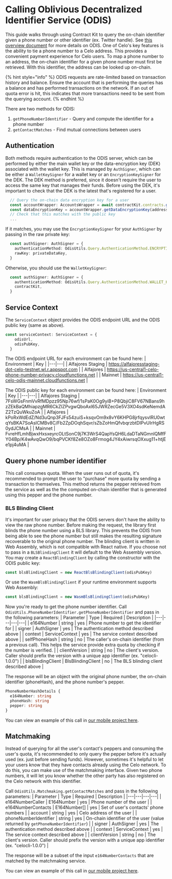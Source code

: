 # Calling Oblivious Decentralized Identifier Service (ODIS)
This guide walks through using Contract Kit to query the on-chain identifier given a phone number or other identifier (ex. Twitter handle). See [this overview document](../../celo-codebase/protocol/identity/phone-number-privacy.md) for more details on ODIS. One of Celo's key features is the ability to tie a phone number to a Celo address. This provides a convenient payment experience for Celo users. To map a phone number to an address, the on-chain identifier for a given phone number must first be retrieved. With this identifier, the address can be looked up on-chain.

{% hint style="info" %}
ODIS requests are rate-limited based on transaction history and balance. Ensure the account that is performing the queries has a balance and has performed transactions on the network. If an out of quota error is hit, this indicates that more transactions need to be sent from the querying account.
{% endhint %}

There are two methods for ODIS:
1. `getPhoneNumberIdentifier` - Query and compute the identifier for a phone number
2. `getContactMatches` - Find mutual connections between users

## Authentication
Both methods require authentication to the ODIS server, which can be performed by either the main wallet key or the data-encryption key (DEK) associated with the wallet key. This is managed by `AuthSigner`, which can be either a `WalletKeySigner` for a wallet key or an `EncryptionKeySigner` for the DEK. The DEK method is preferred, since it doesn't require the user to access the same key that manages their funds. Before using the DEK, it's important to check that the DEK is the latest that's registered for a user. 
```ts
  // Query the on-chain data encryption key for a user
  const accountWrapper: AccountsWrapper = await contractKit.contracts.getAccounts()
  const dataEncryptionKey = accountWrapper.getDataEncryptionKey(address)
  // Check that this matches with the public key
  ...
```

If it matches, you may use the `EncryptionKeySigner` for your `AuthSigner` by passing in the raw private key:
```ts
  const authSigner: AuthSigner = {
    authenticationMethod: OdisUtils.Query.AuthenticationMethod.ENCRYPTION_KEY,
    rawKey: privateDataKey,
  }
```

Otherwise, you should use the `WalletKeySigner`:
```ts
  const authSigner: AuthSigner = {
    authenticationMethod: OdisUtils.Query.AuthenticationMethod.WALLET_KEY,
    contractKit,
  }
```

## Service Context 
The `ServiceContext` object provides the ODIS endpoint URL and the ODIS public key (same as above).
```ts
const serviceContext: ServiceContext = {
    odisUrl,
    odisPubKey,
  }
```

The ODIS endpoint URL for each environment can be found here:
| Environment  | Key  | 
|---|---|
|  Alfajores Staging | https://alfajoresstaging-dot-celo-testnet.wl.r.appspot.com |
| Alfajores  | https://us-central1-celo-phone-number-privacy.cloudfunctions.net |
| Mainnet  |  https://us-central1-celo-odis-mainnet.cloudfunctions.net |

The ODIS public key for each environment can be found here:
| Environment  | Key  | 
|---|---|
|  Alfajores Staging | 7FsWGsFnmVvRfMDpzz95Np76wf/1sPaK0Og9yiB+P8QbjiC8FV67NBans9hzZEkBaQMhiapzgMR6CkZIZPvgwQboAxl65JWRZecGe5V3XO4sdKeNemdAZ2TzQuWkuZoA  |
| Alfajores  |  kPoRxWdEdZ/Nd3uQnp3FJFs54zuiS+ksqvOm9x8vY6KHPG8jrfqysvIRU0wtqYsBKA7SoAsICMBv8C/Fb2ZpDOqhSqvr/sZbZoHmQfvbqrzbtDIPvUIrHgRS0ydJCMsA |
| Mainnet  |  FvreHfLmhBjwxHxsxeyrcOLtSonC9j7K3WrS4QapYsQH6LdaDTaNGmnlQMfFY04Bp/K4wAvqQwO9/bqPVCKf8Ze8OZo8Frmog4JY4xAiwrsqOXxug11+htjEe1pj4uMA |

## Query phone number identifier
This call consumes quota. When the user runs out of quota, it's recommended to prompt the user to "purchase" more quota by sending a transaction to themselves. This method returns the pepper retrieved from the service as well as the the computed on-chain identifier that is generated using this pepper and the phone number.

### BLS Blinding Client
It's important for user privacy that the ODIS servers don't have the ability to view the raw phone number. Before making the request, the library first blinds the phone number using a BLS library. This prevents the ODIS from being able to see the phone number but still makes the resulting signature recoverable to the original phone number. The blinding client is written in Web Assembly, which is not compatible with React native. If you choose not to pass in a `BLSBlindingClient` it will default to the Web Assembly version. You may create a `ReactBlindingClient` by calling the constructor with the ODIS public key:

```ts
const blsBlindingClient = new ReactBlsBlindingClient(odisPubKey)
```
Or use the `WasmBlsBlindingClient` if your runtime environment supports Web Assembly:
```ts
const blsBlindingClient = new WasmBlsBlindingClient(odisPubKey)
```

Now you're ready to get the phone number identifier. Call `OdisUtils.PhoneNumberIdentifier.getPhoneNumberIdentifier` and pass in the following parameters:
| Parameter  | Type | Required | Description  |
|---|---|---|---|
| e164Number | string | yes | Phone number to get the identifier for |
| signer | AuthSigner | yes | The authentication method described above | 
| context | ServiceContext | yes | The service context described above |
| selfPhoneHash | string | no | The caller's on-chain identifier (from a previous call). This helps the service provide extra quota by checking if the number is verified. |
| clientVersion | string | no | The client's version. Caller should prefix the version with a unique app identifier (ex. "celocli-1.0.0") |
| blsBlindingClient | BlsBlindingClient | no | The BLS blinding client described above |

The response will be an object with the original phone number, the on-chain identifier (phoneHash), and the phone number's pepper.
```ts
PhoneNumberHashDetails {
  e164Number: string
  phoneHash: string
  pepper: string
}
```

You can view an example of this call in [our mobile project here](https://github.com/celo-org/celo-monorepo/blob/master/packages/mobile/src/identity/privateHashing.ts).

## Matchmaking

Instead of querying for all the user's contact's peppers and consuming the user's quota, it's recommended to only query the pepper before it's actually used (ex. just before sending funds). However, sometimes it's helpful to let your users know that they have contacts already using the Celo network. To do this, you can make use of the matchmaking interface. Given two phone numbers, it will let you know whether the other party has also registered on the Celo network with this identifier.

Call `OdisUtils.Matchmaking.getContactMatches` and pass in the following parameters:
| Parameter  | Type | Required | Description  |
|---|---|---|---|
| e164NumberCaller | E164Number | yes | Phone number of the user |
| e164NumberContacts | E164Number[] | yes | Set of user's contacts' phone numbers | 
| account | string | yes | Celo address of the user |
| phoneNumberIdentifier | string | yes | On-chain identifier of the user (value returned by `getPhoneNumberIdentifier`) |
| signer | AuthSigner | yes | The authentication method described above | 
| context | ServiceContext | yes | The service context described above |
| clientVersion | string | no | The client's version. Caller should prefix the version with a unique app identifier (ex. "celocli-1.0.0") |

The response will be a subset of the input `e164NumberContacts` that are matched by the matchmaking service.

You can view an example of this call in [our mobile project here](https://github.com/celo-org/celo-monorepo/blob/master/packages/mobile/src/identity/matchmaking.ts).

